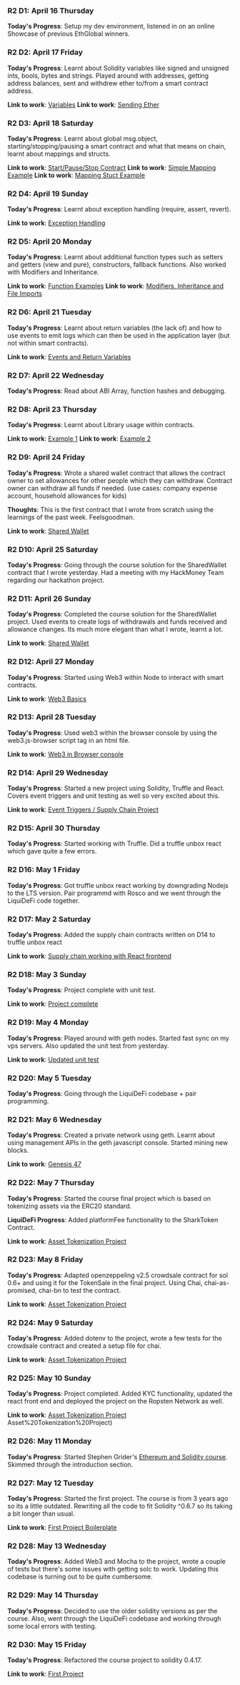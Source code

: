 ### R2 D1: April 16 Thursday

**Today's Progress**: Setup my dev environment, listened in on an online Showcase of previous EthGlobal winners.


### R2 D2: April 17 Friday

**Today's Progress**: Learnt about Solidity variables like signed and unsigned ints, bools, bytes and strings. Played around with addresses, getting address balances, sent and withdrew ether to/from a smart contract address.

**Link to work**: [Variables](https://github.com/saurabh/learning-Solidity/blob/master/Course-1/Laungage%20Basics/01.Variables.sol)
**Link to work**: [Sending Ether](https://github.com/saurabh/learning-Solidity/blob/master/Course-1/Laungage%20Basics/02.SendMoneyExample.sol)


### R2 D3: April 18 Saturday

**Today's Progress**: Learnt about global msg.object, starting/stopping/pausing a smart contract and what that means on chain, learnt about mappings and structs.

**Link to work**: [Start/Pause/Stop Contract](https://github.com/saurabh/learning-Solidity/blob/master/Course-1/Laungage%20Basics/03.StartStopUpdate.sol)
**Link to work**: [Simple Mapping Example](https://github.com/saurabh/learning-Solidity/blob/master/Course-1/Laungage%20Basics/04.SimpleMappingExample.sol)
**Link to work**: [Mapping Stuct Example](https://github.com/saurabh/learning-Solidity/blob/master/Course-1/Laungage%20Basics/05.MappingStructExample.sol)


### R2 D4: April 19 Sunday

**Today's Progress**: Learnt about exception handling (require, assert, revert).

**Link to work**: [Exception Handling](https://github.com/saurabh/learning-Solidity/blob/master/Course-1/Laungage%20Basics/0ExceptionsExample.sol)


### R2 D5: April 20 Monday

**Today's Progress**: Learnt about additional function types such as setters and getters (view and pure), constructors, fallback functions. Also worked with Modifiers and Inheritance.

**Link to work**: [Function Examples](https://github.com/saurabh/learning-Solidity/blob/master/Course-1/Laungage%20Basics/07.FunctionExamples.sol)
**Link to work**: [Modifiers, Inheritance and File Imports](https://github.com/saurabh/learning-Solidity/blob/master/Course-1/Laungage%20Basics/08.Modifiers%26Inheritence.sol)


### R2 D6: April 21 Tuesday

**Today's Progress**: Learnt about return variables (the lack of) and how to use events to emit logs which can then be used in the application layer (but not within smart contracts).

**Link to work**: [Events and Return Variables](https://github.com/saurabh/learning-Solidity/blob/master/Course-1/Laungage%20Basics/09.Events.sol)


### R2 D7: April 22 Wednesday

**Today's Progress**: Read about ABI Array, function hashes and debugging.


### R2 D8: April 23 Thursday

**Today's Progress**: Learnt about Library usage within contracts.

**Link to work**: [Example 1](https://github.com/saurabh/learning-Solidity/blob/master/Course-1/Laungage%20Basics/10.Libraries.sol)
**Link to work**: [Example 2](https://github.com/saurabh/learning-Solidity/blob/master/Course-1/Laungage%20Basics/11.Libraries2.sol)


### R2 D9: April 24 Friday

**Today's Progress**: Wrote a shared wallet contract that allows the contract owner to set allowances for other people which they can withdraw. Contract owner can withdraw all funds if needed. (use cases: company expense account, household allowances for kids)

**Thoughts**: This is the first contract that I wrote from scratch using the learnings of the past week. Feelsgoodman.

**Link to work**: [Shared Wallet](https://github.com/saurabh/learning-Solidity/tree/master/Course-1/Shared%20Wallet%20Project)


### R2 D10: April 25 Saturday

**Today's Progress**: Going through the course solution for the SharedWallet contract that I wrote yesterday. Had a meeting with my HackMoney Team regarding our hackathon project.


### R2 D11: April 26 Sunday

**Today's Progress**: Completed the course solution for the SharedWallet project. Used events to create logs of withdrawals and funds received and allowance changes. Its much more elegant than what I wrote, learnt a lot.

**Link to work**: [Shared Wallet](https://github.com/saurabh/learning-Solidity/tree/master/Course-1/Shared%20Wallet%20Project)


### R2 D12: April 27 Monday

**Today's Progress**: Started using Web3 within Node to interact with smart contracts.

**Link to work**: [Web3 Basics](https://github.com/saurabh/learning-Solidity/blob/master/Course-1/Web3.js-Basics/notes.js)


### R2 D13: April 28 Tuesday

**Today's Progress**: Used web3 within the browser console by using the web3.js-browser script tag in an html file.

**Link to work**: [Web3 in Browser console](https://github.com/saurabh/learning-Solidity/blob/master/Course-1/Web3.js-Basics/index.html)


### R2 D14: April 29 Wednesday

**Today's Progress**: Started a new project using Solidity, Truffle and React. Covers event triggers and unit testing as well so very excited about this.

**Link to work**: [Event Triggers / Supply Chain Project](https://github.com/saurabh/learning-Solidity/tree/master/Course-1/Supply%20Chain%20Project)


### R2 D15: April 30 Thursday

**Today's Progress**: Started working with Truffle. Did a truffle unbox react which gave quite a few errors.


### R2 D16: May 1 Friday

**Today's Progress**: Got truffle unbox react working by downgrading Nodejs to the LTS version. Pair programmd with Rosco and we went through the LiquiDeFi code together.


### R2 D17: May 2 Saturday

**Today's Progress**: Added the supply chain contracts written on D14 to truffle unbox react

**Link to work**: [Supply chain working with React frontend](https://github.com/saurabh/learning-Solidity/tree/master/Course-1/truffle-sandbox)


### R2 D18: May 3 Sunday

**Today's Progress**: Project complete with unit test.

**Link to work**: [Project complete](https://github.com/saurabh/learning-Solidity/tree/master/Course-1/truffle-sandbox)


### R2 D19: May 4 Monday

**Today's Progress**: Played around with geth nodes. Started fast sync on my vps servers. Also updated the unit test from yesterday.

**Link to work**: [Updated unit test](https://github.com/saurabh/learning-Solidity/tree/master/Course-1/truffle-sandbox)


### R2 D20: May 5 Tuesday

**Today's Progress**: Going through the LiquiDeFi codebase + pair programming.


### R2 D21: May 6 Wednesday

**Today's Progress**: Created a private network using geth. Learnt about using management APIs in the geth javascript console. Started mining new blocks.

**Link to work**: [Genesis 47](https://github.com/saurabh/learning-Solidity/tree/master/Course-1/private-network)


### R2 D22: May 7 Thursday

**Today's Progress**: Started the course final project which is based on tokenizing assets via the ERC20 standard.

**LiquiDeFi Progress**: Added platformFee functionality to the SharkToken Contract.

**Link to work**: [Asset Tokenization Project](https://github.com/saurabh/learning-Solidity/tree/master/Course-1/Asset%20Tokenization%20Project)


### R2 D23: May 8 Friday

**Today's Progress**: Adapted openzeppeling v2.5 crowdsale contract for sol 0.6+ and using it for the TokenSale in the final project. Using Chai, chai-as-promised, chai-bn to test the contract.

**Link to work**: [Asset Tokenization Project](https://github.com/saurabh/learning-Solidity/tree/master/Course-1/Asset%20Tokenization%20Project)


### R2 D24: May 9 Saturday

**Today's Progress**: Added dotenv to the project, wrote a few tests for the crowdsale contract and created a setup file for chai.

**Link to work**: [Asset Tokenization Project](https://github.com/saurabh/learning-Solidity/tree/master/Course-1/Asset%20Tokenization%20Project)


### R2 D25: May 10 Sunday

**Today's Progress**: Project completed. Added KYC functionality, updated the react front end and deployed the project on the Ropsten Network as well.

**Link to work**: [Asset Tokenization Project](https://github.com/saurabh/learning-Solidity/tree/master/Course-1/Asset%20Tokenization%20Project)
Asset%20Tokenization%20Project)


### R2 D26: May 11 Monday

**Today's Progress**: Started Stephen Grider's [Ethereum and Solidity course](https://www.udemy.com/course/ethereum-and-solidity-the-complete-developers-guide/). Skimmed through the introduction section.


### R2 D27: May 12 Tuesday

**Today's Progress**: Started the first project. The course is from 3 years ago so its a little outdated. Rewriting all the code to fit Solidity ^0.6.7 so its taking a bit longer than usual.

**Link to work**: [First Project Boilerplate](https://github.com/saurabh/learning-Solidity/tree/master/Course-2/inbox-project)


### R2 D28: May 13 Wednesday

**Today's Progress**: Added Web3 and Mocha to the project, wrote a couple of tests but there's some issues with getting solc to work. Updating this codebase is turning out to be quite cumbersome.


### R2 D29: May 14 Thursday

**Today's Progress**: Decided to use the older solidity versions as per the course. Also, went through the LiquiDeFi codebase and working through some local errors with testing.


### R2 D30: May 15 Friday

**Today's Progress**: Refactored the course project to solidity 0.4.17.

**Link to work**: [First Project](https://github.com/saurabh/learning-Solidity/tree/master/Course-2/inbox-project)
